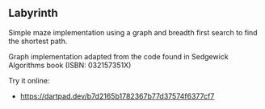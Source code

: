 ## Labyrinth

Simple maze implementation using a graph and breadth first search to find the shortest path.

Graph implementation adapted from the code found in Sedgewick Algorithms book (ISBN: 032157351X)

Try it online:
- https://dartpad.dev/b7d2165b1782367b77d37574f6377cf7
 
